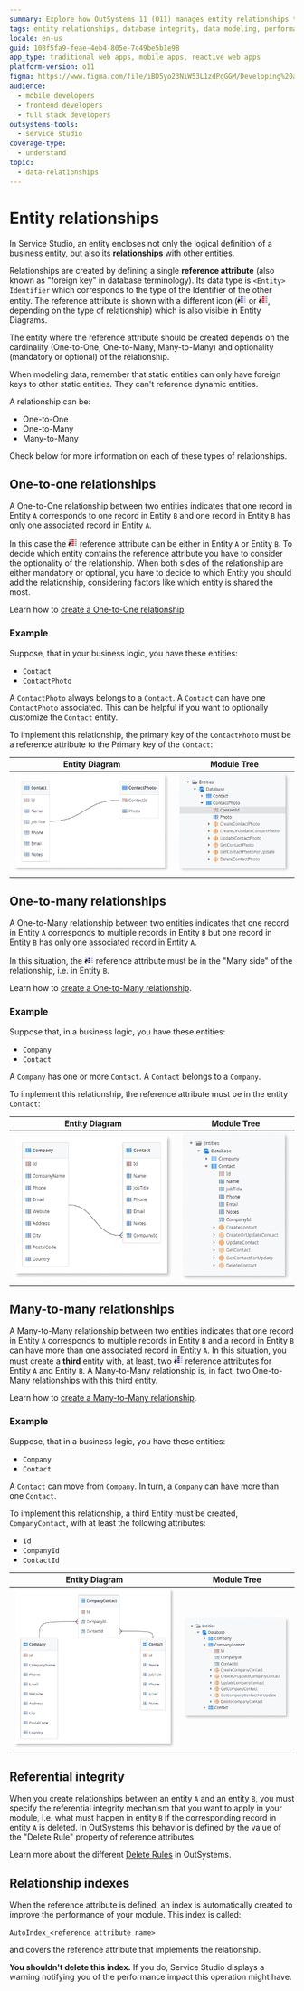 ```yaml
---
summary: Explore how OutSystems 11 (O11) manages entity relationships through reference attributes and ensures data integrity and performance optimization.
tags: entity relationships, database integrity, data modeling, performance optimization, service studio
locale: en-us
guid: 108f5fa9-feae-4eb4-805e-7c49be5b1e98
app_type: traditional web apps, mobile apps, reactive web apps
platform-version: o11
figma: https://www.figma.com/file/iBD5yo23NiW53L1zdPqGGM/Developing%20an%20Application?node-id=159:3
audience:
  - mobile developers
  - frontend developers
  - full stack developers
outsystems-tools:
  - service studio
coverage-type:
  - understand
topic:
  - data-relationships
---
```


# Entity relationships

In Service Studio, an entity encloses not only the logical definition of a business entity, but also its **relationships** with other entities.

Relationships are created by defining a single **reference attribute** (also known as "foreign key" in database terminology). Its data type is `<Entity> Identifier` which corresponds to the type of the Identifier of the other entity. The reference attribute is shown with a different icon (![Icon representing a reference attribute in OutSystems](images/reference-attr.png "Reference Attribute Icon") or ![Icon representing a key reference attribute in OutSystems](images/key-reference-attr.png "Key Reference Attribute Icon"), depending on the type of relationship) which is also visible in Entity Diagrams.

The entity where the reference attribute should be created depends on the cardinality (One-to-One, One-to-Many, Many-to-Many) and optionality (mandatory or optional) of the relationship.

<div class="info" markdown="1">

When modeling data, remember that static entities can only have foreign keys to other static entities. They can't reference dynamic entities.

</div>

A relationship can be:

* One-to-One
* One-to-Many
* Many-to-Many

Check below for more information on each of these types of relationships.

## One-to-one relationships

A One-to-One relationship between two entities indicates that one record in Entity `A` corresponds to one record in Entity `B` and one record in Entity `B` has only one associated record in Entity `A`.

In this case the ![Icon representing a key reference attribute in OutSystems](images/key-reference-attr.png "Key Reference Attribute Icon") reference attribute can be either in Entity `A` or Entity `B`. To decide which entity contains the reference attribute you have to consider the optionality of the relationship. When both sides of the relationship are either mandatory or optional, you have to decide to which Entity you should add the relationship, considering factors like which entity is shared the most.

Learn how to [create a One-to-One relationship](relationship-one-to-one.md).

### Example

Suppose, that in your business logic, you have these entities:

* `Contact`
* `ContactPhoto`

A `ContactPhoto` always belongs to a `Contact`. A `Contact` can have one `ContactPhoto` associated. This can be helpful if you want to optionally customize the `Contact` entity.

To implement this relationship, the primary key of the `ContactPhoto` must be a reference attribute to the Primary key of the `Contact`:

| Entity Diagram | Module Tree |
| ---------------|------------ |
| ![Entity diagram illustrating a one-to-one relationship in OutSystems](images/one-to-one-entity-diagram.png "One-to-One Entity Diagram") | ![Module tree view showing a one-to-one relationship in OutSystems](images/one-to-one-module-tree.png "One-to-One Module Tree") |

## One-to-many relationships

A One-to-Many relationship between two entities indicates that one record in Entity `A` corresponds to multiple records in Entity `B` but one record in Entity `B` has only one associated record in Entity `A`.

In this situation, the ![Icon representing a reference attribute in OutSystems](images/reference-attr.png "Reference Attribute Icon") reference attribute must be in the "Many side" of the relationship, i.e. in Entity `B`.

Learn how to [create a One-to-Many relationship](relationship-one-to-many.md).

### Example

Suppose that, in a business logic, you have these entities:

* `Company`
* `Contact`

A `Company` has one or more `Contact`. A `Contact` belongs to a `Company`.

To implement this relationship, the reference attribute must be in the entity `Contact`:

| Entity Diagram | Module Tree |
| ---------------|------------ |
| ![Entity diagram illustrating a one-to-many relationship in OutSystems](images/one-to-many-entity-diagram.png "One-to-Many Entity Diagram") | ![Module tree view showing a one-to-many relationship in OutSystems](images/one-to-many-module-tree.png "One-to-Many Module Tree") |

## Many-to-many relationships

A Many-to-Many relationship between two entities indicates that one record in Entity `A` corresponds to multiple records in Entity `B` and a record in Entity `B` can have more than one associated record in Entity `A`. In this situation, you must create a **third** entity with, at least, two ![Icon representing a reference attribute in OutSystems](images/reference-attr.png "Reference Attribute Icon") reference attributes for Entity `A` and Entity `B`. A Many-to-Many relationship is, in fact, two One-to-Many relationships with this third entity.

Learn how to [create a Many-to-Many relationship](relationship-many-to-many.md).

### Example

Suppose, that in a business logic, you have these entities:

* `Company`
* `Contact`

A `Contact` can move from `Company`. In turn, a `Company` can have more than one `Contact`.

To implement this relationship, a third Entity must be created, `CompanyContact`, with at least the following attributes:

* `Id`
* `CompanyId`
* `ContactId`

| Entity Diagram | Module Tree |
| ---------------|------------ |
| ![Entity diagram illustrating a many-to-many relationship in OutSystems](images/many-to-many-entity-diagram.png "Many-to-Many Entity Diagram") | ![Module tree view showing a many-to-many relationship in OutSystems](images/many-to-many-module-tree.png "Many-to-Many Module Tree") |

## Referential integrity

When you create relationships between an entity `A` and an entity `B`, you must specify the referential integrity mechanism that you want to apply in your module, i.e. what must happen in entity `B` if the corresponding record in entity `A` is deleted. In OutSystems this behavior is defined by the value of the "Delete Rule" property of reference attributes.

Learn more about the different [Delete Rules](delete-rules.md) in OutSystems.

## Relationship indexes

When the reference attribute is defined, an index is automatically created to improve the performance of your module. This index is called:

`AutoIndex_<reference attribute name>`

and covers the reference attribute that implements the relationship.

**You shouldn't delete this index.** If you do, Service Studio displays a warning notifying you of the performance impact this operation might have.
